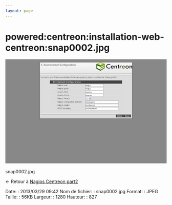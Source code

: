 ```yaml
---
layout: page
---
```


powered:centreon:installation-web-centreon:snap0002.jpg
=======================================================

[![snap0002.jpg](../../../../assets/media/powered/centreon/installation-web-centreon/snap0002.jpg@cache=&w=900&h=581 "snap0002.jpg")](../../../../assets/media/powered/centreon/installation-web-centreon/snap0002.jpg@cache= "Afficher le fichier original")

snap0002.jpg

← Retour à [Nagios Centreon
part2](../../../../centreon/nagios-centreon-part2.html "centreon:nagios-centreon-part2")

Date:
:   2013/03/29 09:42
Nom de fichier:
:   snap0002.jpg
Format:
:   JPEG
Taille:
:   56KB
Largeur:
:   1280
Hauteur:
:   827

